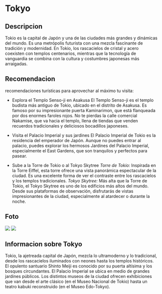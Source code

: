 # Tokyo

## Descripcion
Tokio es la capital de Japón y una de las ciudades más grandes y dinámicas del mundo. Es una metrópolis futurista con una mezcla fascinante de tradición y modernidad. En Tokio, los rascacielos de cristal y acero coexisten con templos centenarios, mientras que la tecnología de vanguardia se combina con la cultura y costumbres japonesas más arraigadas.

## Recomendacion
recomendaciones turísticas para aprovechar al máximo tu visita:

- Explora el Templo Senso-ji en Asakusa
El Templo Senso-ji es el templo budista más antiguo de Tokio, ubicado en el distrito de Asakusa. Es famoso por su impresionante puerta Kaminarimon, que está flanqueada por dos enormes faroles rojos. No te pierdas la calle comercial Nakamise, que va hacia el templo, llena de tiendas que venden recuerdos tradicionales y deliciosos bocadillos japoneses.

- Visita el Palacio Imperial y sus jardines
El Palacio Imperial de Tokio es la residencia del emperador de Japón. Aunque no puedes entrar al palacio, puedes explorar los hermosos Jardines del Palacio Imperial, especialmente el East Gardens, que son tranquilos y perfectos para pasear.

- Sube a la Torre de Tokio o al Tokyo Skytree
*Torre de Tokio:* Inspirada en la Torre Eiffel, esta torre ofrece una vista panorámica espectacular de la ciudad. Es una excelente forma de ver el contraste entre los rascacielos y los templos tradicionales.
*Tokyo Skytree:* Más alta que la Torre de Tokio, el Tokyo Skytree es uno de los edificios más altos del mundo. Desde sus plataformas de observación, disfrutarás de vistas impresionantes de la ciudad, especialmente al atardecer o durante la noche.

## Foto
![](https://encrypted-tbn0.gstatic.com/images?q=tbn:ANd9GcS4vaBCRADlEadSDL4r9Fvlltdj0tPgf1iRjA&s)
![](https://encrypted-tbn0.gstatic.com/images?q=tbn:ANd9GcSTt0XTZIUeolkPAsjes0xYViJy4sOtgtywAw&s)

## Informacion sobre Tokyo
Tokio, la ajetreada capital de Japón, mezcla lo ultramoderno y lo tradicional, desde los rascacielos iluminados con neones hasta los templos históricos. El opulento santuario Shinto Meiji es conocido por su puerta altísima y los bosques circundantes. El Palacio Imperial se ubica en medio de grandes jardines públicos. Los distintos museos de la ciudad ofrecen exhibiciones que van desde el arte clásico (en el Museo Nacional de Tokio) hasta un teatro kabuki reconstruido (en el Museo Edo-Tokyo).